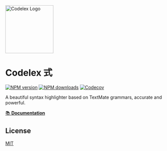 <img src="https://raw.githubusercontent.com/codelexjs/codelex/main/docs/public/logo.svg" width="150" alt="Codelex Logo" />

# Codelex 式

[![NPM version](https://img.shields.io/npm/v/codelex?color=32A9C3&labelColor=1B3C4A&label=npm)](https://www.npmjs.com/package/codelex)
[![NPM downloads](https://img.shields.io/npm/dm/codelex?color=32A9C3&labelColor=1B3C4A&label=downloads)](https://www.npmjs.com/package/codelex)
[![Codecov](https://img.shields.io/codecov/c/github/codelexjs/codelex?token=B85J0E2I7I&style=flat&labelColor=1B3C4A&color=32A9C3&precision=1)](https://app.codecov.io/gh/codelexjs/codelex)

A beautiful syntax highlighter based on TextMate grammars, accurate and powerful.

[📚 **Documentation**](https://codelex.style)

## License

[MIT](./LICENSE)
